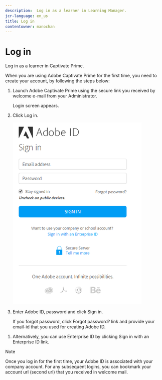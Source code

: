 ```yaml
---
description:  Log in as a learner in Learning Manager.
jcr-language: en_us
title: Log in
contentowner: manochan
---
```



# Log in

Log in as a learner in Captivate Prime.

When you are using Adobe Captivate Prime for the first time, you need to create your account, by following the steps below:

1. Launch Adobe Captivate Prime using the secure link you received by welcome e-mail from your Administrator.

   Login screen appears.

1. Click Log in.

   ![](assets/adobeid-signin.png)

1. Enter Adobe ID, password and click Sign in.  

   If you forgot password, click Forgot password? link and provide your email-id that you used for creating Adobe ID.  

<!--
   If you do not have an Adobe ID, [click here](../../../manage-account.md) to learn how to create an Adobe ID.
-->

1. Alternatively, you can use Enterprise ID by clicking Sign in with an Enterprise ID link.

>[!NOTE]
>
>Once you log in for the first time, your Adobe ID is associated with your company account. For any subsequent logins, you can bookmark your account url (second url) that you received in welcome mail.
